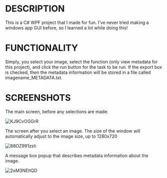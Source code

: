 # DESCRIPTION
This is a C# WPF project that I made for fun. I've never tried making a windows app GUI before, so I learned a lot while doing this!

# FUNCTIONALITY
Simply, you select your image, select the function (only view metadata for this project), and click the run button for the task to be run. If the export box is checked, then the metadata information will be stored in a file called imagename_METADATA.txt

# SCREENSHOTS
The main screen, before any selections are made.

![KJ9CvOGGrR](https://github.com/TylerChoinsky/Image-Metadata-Tool/assets/36307133/f70a7093-695e-48bb-b19c-4a27c75b4c76)


The screen after you select an image. The size of the window will automatically adjust to the image size, up to 1280x720

![88OZ991zsh](https://github.com/TylerChoinsky/Image-Metadata-Tool/assets/36307133/f1a3fbe9-3330-4872-b38f-feac42d03ef5)


A message box popup that describes metadata information about the image.

![2oM3NEItQD](https://github.com/TylerChoinsky/Image-Metadata-Tool/assets/36307133/143573bf-cd25-4518-8a2e-d572d605bc7b)
